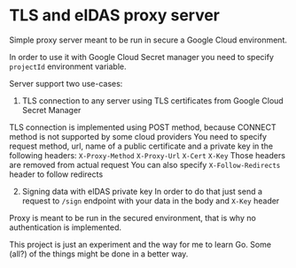 # TLS and eIDAS proxy server

Simple proxy server meant to be run in secure a Google Cloud environment.

In order to use it with Google Cloud Secret manager you need to specify `projectId` environment variable.

Server support two use-cases:
1. TLS connection to any server using TLS certificates from Google Cloud Secret Manager

TLS connection is implemented using POST method, because CONNECT method is not supported by some cloud providers
You need to specify request method, url, name of a public certificate and a private key in the following headers:
`X-Proxy-Method`
`X-Proxy-Url`
`X-Cert`
`X-Key`
Those headers are removed from actual request
You can also specify `X-Follow-Redirects` header to follow redirects


2. Signing data with eIDAS private key
In order to do that just send a request to `/sign` endpoint with your data in the body and `X-Key` header

Proxy is meant to be run in the secured environment, that is why no authentication is implemented.

This project is just an experiment and the way for me to learn Go. Some (all?) of the things might be done in a better way.
